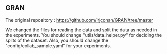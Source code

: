 ## GRAN

The original repository : https://github.com/lrjconan/GRAN/tree/master

We changed the files for reading the data and split the data as needed in the experiments.
You should change "utils/data_helper.py" for deciding the splits of the dataset. Also, you should change the "config/collab_sample.yaml" for your experiments.
